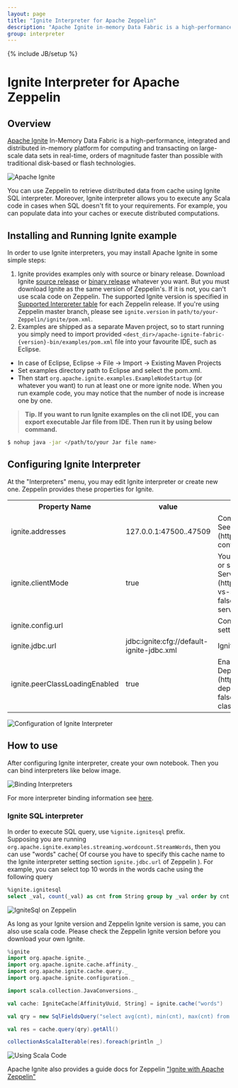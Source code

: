 ```yaml
---
layout: page
title: "Ignite Interpreter for Apache Zeppelin"
description: "Apache Ignite in-memory Data Fabric is a high-performance, integrated and distributed in-memory platform for computing and transacting on large-scale data sets in real-time, orders of magnitude faster than possible with traditional disk-based or flash technologies."
group: interpreter
---
```

<!--
Licensed under the Apache License, Version 2.0 (the "License");
you may not use this file except in compliance with the License.
You may obtain a copy of the License at

http://www.apache.org/licenses/LICENSE-2.0

Unless required by applicable law or agreed to in writing, software
distributed under the License is distributed on an "AS IS" BASIS,
WITHOUT WARRANTIES OR CONDITIONS OF ANY KIND, either express or implied.
See the License for the specific language governing permissions and
limitations under the License.
-->
{% include JB/setup %}

# Ignite Interpreter for Apache Zeppelin

<div id="toc"></div>

## Overview
[Apache Ignite](https://ignite.apache.org/) In-Memory Data Fabric is a high-performance, integrated and distributed in-memory platform for computing and transacting on large-scale data sets in real-time, orders of magnitude faster than possible with traditional disk-based or flash technologies.

![Apache Ignite](../assets/themes/zeppelin/img/docs-img/ignite-logo.png)

You can use Zeppelin to retrieve distributed data from cache using Ignite SQL interpreter. Moreover, Ignite interpreter allows you to execute any Scala code in cases when SQL doesn't fit to your requirements. For example, you can populate data into your caches or execute distributed computations.

## Installing and Running Ignite example
In order to use Ignite interpreters, you may install Apache Ignite in some simple steps:

1. Ignite provides examples only with source or binary release. Download Ignite [source release](https://ignite.apache.org/download.html#sources) or [binary release](https://ignite.apache.org/download.html#binaries) whatever you want. But you must download Ignite as the same version of Zeppelin's. If it is not, you can't use scala code on Zeppelin. The supported Ignite version is specified in [Supported Interpreter table](https://zeppelin.apache.org/supported_interpreters.html#ignite) for each Zeppelin release. If you're using Zeppelin master branch, please see `ignite.version` in `path/to/your-Zeppelin/ignite/pom.xml`.
2. Examples are shipped as a separate Maven project, so to start running you simply need to import provided `<dest_dir>/apache-ignite-fabric-{version}-bin/examples/pom.xml` file into your favourite IDE, such as Eclipse.

* In case of Eclipse, Eclipse -> File -> Import -> Existing Maven Projects
* Set examples directory path to Eclipse and select the pom.xml.
* Then start `org.apache.ignite.examples.ExampleNodeStartup` (or whatever you want) to run at least one or more ignite node. When you run example code, you may notice that the number of node is increase one by one.

> **Tip. If you want to run Ignite examples on the cli not IDE, you can export executable Jar file from IDE. Then run it by using below command.**

```bash
$ nohup java -jar </path/to/your Jar file name>
```

## Configuring Ignite Interpreter
At the "Interpreters" menu, you may edit Ignite interpreter or create new one. Zeppelin provides these properties for Ignite.

<table class="table-configuration">
  <tr>
    <th>Property Name</th>
    <th>value</th>
    <th>Description</th>
  </tr>
  <tr>
    <td>ignite.addresses</td>
    <td>127.0.0.1:47500..47509</td>
    <td>Coma separated list of Ignite cluster hosts. See [Ignite Cluster Configuration](https://apacheignite.readme.io/docs/cluster-config) section for more details.</td>
  </tr>
  <tr>
    <td>ignite.clientMode</td>
    <td>true</td>
    <td>You can connect to the Ignite cluster as client or server node. See [Ignite Clients vs. Servers](https://apacheignite.readme.io/docs/clients-vs-servers) section for details. Use true or false values in order to connect in client or server mode respectively.</td>
  </tr>
  <tr>
    <td>ignite.config.url</td>
    <td></td>
    <td>Configuration URL. Overrides all other settings.</td>
  </tr>
  <tr>
    <td>ignite.jdbc.url</td>
    <td>jdbc:ignite:cfg://default-ignite-jdbc.xml</td>
    <td>Ignite JDBC connection URL.</td>
  </tr>
  <tr>
    <td>ignite.peerClassLoadingEnabled</td>
    <td>true</td>
    <td>Enables peer-class-loading. See [Zero Deployment](https://apacheignite.readme.io/docs/zero-deployment) section for details. Use true or false values in order to enable or disable P2P class loading respectively.</td>
  </tr>
</table>

![Configuration of Ignite Interpreter](../assets/themes/zeppelin/img/docs-img/ignite-interpreter-setting.png)

## How to use
After configuring Ignite interpreter, create your own notebook. Then you can bind interpreters like below image.

![Binding Interpreters](../assets/themes/zeppelin/img/docs-img/ignite-interpreter-binding.png)

For more interpreter binding information see [here](../manual/interpreters.html#what-is-interpreter-setting).

### Ignite SQL interpreter
In order to execute SQL query, use ` %ignite.ignitesql ` prefix. <br>
Supposing you are running `org.apache.ignite.examples.streaming.wordcount.StreamWords`, then you can use "words" cache( Of course you have to specify this cache name to the Ignite interpreter setting section `ignite.jdbc.url` of Zeppelin ).
For example, you can select top 10 words in the words cache using the following query

```sql
%ignite.ignitesql
select _val, count(_val) as cnt from String group by _val order by cnt desc limit 10
```

![IgniteSql on Zeppelin](../assets/themes/zeppelin/img/docs-img/ignite-sql-example.png)

As long as your Ignite version and Zeppelin Ignite version is same, you can also use scala code. Please check the Zeppelin Ignite version before you download your own Ignite.

```scala
%ignite
import org.apache.ignite._
import org.apache.ignite.cache.affinity._
import org.apache.ignite.cache.query._
import org.apache.ignite.configuration._

import scala.collection.JavaConversions._

val cache: IgniteCache[AffinityUuid, String] = ignite.cache("words")

val qry = new SqlFieldsQuery("select avg(cnt), min(cnt), max(cnt) from (select count(_val) as cnt from String group by _val)", true)

val res = cache.query(qry).getAll()

collectionAsScalaIterable(res).foreach(println _)
```

![Using Scala Code](../assets/themes/zeppelin/img/docs-img/ignite-scala-example.png)

Apache Ignite also provides a guide docs for Zeppelin ["Ignite with Apache Zeppelin"](https://apacheignite.readme.io/docs/data-analysis-with-apache-zeppelin)
